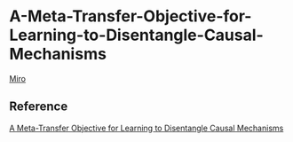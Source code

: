 # A-Meta-Transfer-Objective-for-Learning-to-Disentangle-Causal-Mechanisms

[Miro](https://miro.com/app/board/uXjVPHB9iW8=/)

## Reference
[A Meta-Transfer Objective for Learning to Disentangle Causal
Mechanisms](https://arxiv.org/abs/1901.10912)
